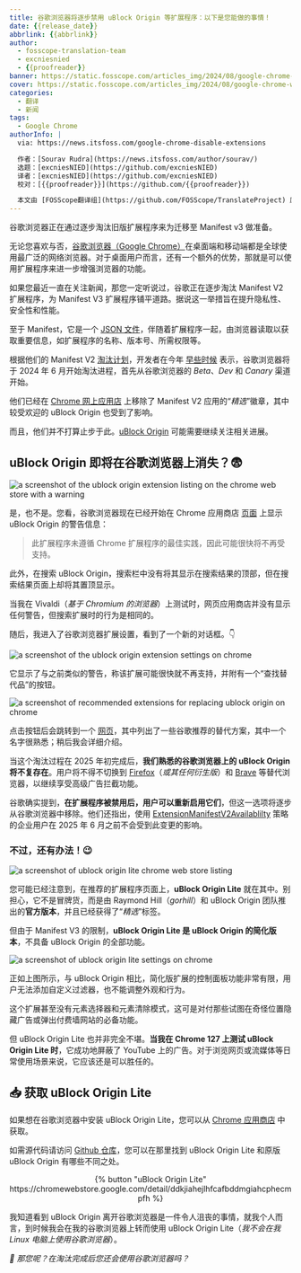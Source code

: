 ```yaml
---
title: 谷歌浏览器将逐步禁用 uBlock Origin 等扩展程序：以下是您能做的事情！
date: {{release_date}}
abbrlink: {{abbrlink}}
author:
  - fosscope-translation-team
  - excniesnied
  - {{proofreader}}
banner: https://static.fosscope.com/articles_img/2024/08/google-chrome-will-soon-disable-extensions-like-ublock-origin-here-s-what-you-can-do/google-phase-out-manifest-3.webp
cover: https://static.fosscope.com/articles_img/2024/08/google-chrome-will-soon-disable-extensions-like-ublock-origin-here-s-what-you-can-do/google-phase-out-manifest-3.webp
categories:
  - 翻译
  - 新闻
tags: 
  - Google Chrome
authorInfo: |
  via: https://news.itsfoss.com/google-chrome-disable-extensions

  作者：[Sourav Rudra](https://news.itsfoss.com/author/sourav/)
  选题：[excniesNIED](https://github.com/excniesNIED)
  译者：[excniesNIED](https://github.com/excniesNIED)
  校对：[{{proofreader}}](https://github.com/{{proofreader}})

  本文由 [FOSScope翻译组](https://github.com/FOSScope/TranslateProject) 原创编译，[开源观察](https://fosscope.com/) 荣誉推出
---
```


谷歌浏览器正在通过逐步淘汰旧版扩展程序来为迁移至 Manifest v3 做准备。

<!-- more -->

无论您喜欢与否，[谷歌浏览器（Google Chrome）](https://www.google.com/chrome/)在桌面端和移动端都是全球使用最广泛的网络浏览器。对于桌面用户而言，还有一个额外的优势，那就是可以使用扩展程序来进一步增强浏览器的功能。

如果您最近一直在关注新闻，那您一定听说过，谷歌正在逐步淘汰 Manifest V2 扩展程序，为 Manifest V3 扩展程序铺平道路。据说这一举措旨在提升隐私性、安全性和性能。

至于 Manifest，它是一个 [JSON 文件](https://developer.chrome.com/docs/extensions/reference/manifest)，伴随着扩展程序一起，由浏览器读取以获取重要信息，如扩展程序的名称、版本号、所需权限等。

根据他们的 Manifest V2 [淘汰计划](https://developer.chrome.com/docs/extensions/develop/migrate/mv2-deprecation-timeline)，开发者在今年 [早些时候](https://blog.chromium.org/2024/05/manifest-v2-phase-out-begins.html) 表示，谷歌浏览器将于 2024 年 6 月开始淘汰进程，首先从谷歌浏览器的 *Beta*、*Dev* 和 *Canary* 渠道开始。

他们已经在 [Chrome 网上应用店](https://chromewebstore.google.com/) 上移除了 Manifest V2 应用的“*精选*”徽章，其中较受欢迎的 uBlock Origin 也受到了影响。

而且，他们并不打算止步于此。[uBlock Origin](https://github.com/gorhill/uBlock) 可能需要继续关注相关进展。

## uBlock Origin 即将在谷歌浏览器上消失？😨

![a screenshot of the ublock origin extension listing on the chrome web store with a warning](https://static.fosscope.com/articles_img/2024/08/google-chrome-will-soon-disable-extensions-like-ublock-origin-here-s-what-you-can-do/Chrome_ManifestV2_Phaseout_a.webp)

是，也不是。您看，谷歌浏览器现在已经开始在 Chrome 应用商店 [页面](https://chromewebstore.google.com/detail/ublock-origin/cjpalhdlnbpafiamejdnhcphjbkeiagm) 上显示 uBlock Origin 的警告信息：

> 此扩展程序未遵循 Chrome 扩展程序的最佳实践，因此可能很快将不再受支持。

此外，在搜索 uBlock Origin，搜索栏中没有将其显示在搜索结果的顶部，但在搜索结果页面上却将其置顶显示。

当我在 Vivaldi（*基于 Chromium 的浏览器*）上测试时，网页应用商店并没有显示任何警告，但搜索扩展时的行为是相同的。

随后，我进入了谷歌浏览器扩展设置，看到了一个新的对话框。👇

![a screenshot of the ublock origin extension settings on chrome](https://static.fosscope.com/articles_img/2024/08/google-chrome-will-soon-disable-extensions-like-ublock-origin-here-s-what-you-can-do/Chrome_ManifestV2_Phaseout_b.webp)

它显示了与之前类似的警告，称该扩展可能很快就不再支持，并附有一个“查找替代品”的按钮。

![a screenshot of recommended extensions for replacing ublock origin on chrome](https://static.fosscope.com/articles_img/2024/08/google-chrome-will-soon-disable-extensions-like-ublock-origin-here-s-what-you-can-do/Chrome_ManifestV2_Phaseout_c.webp)

点击按钮后会跳转到一个 [网页](https://chromewebstore.google.com/detail/cjpalhdlnbpafiamejdnhcphjbkeiagm/related-recommendations)，其中列出了一些谷歌推荐的替代方案，其中一个名字很熟悉；稍后我会详细介绍。

当这个淘汰过程在 2025 年初完成后，**我们熟悉的谷歌浏览器上的 uBlock Origin 将不复存在**。用户将不得不切换到 [Firefox](https://www.mozilla.org/en-US/firefox/)（*或其任何衍生版*）和 [Brave](https://brave.com/) 等替代浏览器，以继续享受高级广告拦截功能。

谷歌确实提到，**在扩展程序被禁用后，用户可以重新启用它们**，但这一选项将逐步从谷歌浏览器中移除。他们还指出，使用 [ExtensionManifestV2Availablilty](https://chromeenterprise.google/policies/#ExtensionManifestV2Availability) 策略的企业用户在 2025 年 6 月之前不会受到此变更的影响。

### 不过，还有办法！😉

![a screenshot of ublock origin lite chrome web store listing](https://static.fosscope.com/articles_img/2024/08/google-chrome-will-soon-disable-extensions-like-ublock-origin-here-s-what-you-can-do/Chrome_ManifestV2_Phaseout_d.webp)

您可能已经注意到，在推荐的扩展程序页面上，**uBlock Origin Lite** 就在其中。别担心，它不是冒牌货，而是由 Raymond Hill（*gorhill*）和 uBlock Origin 团队推出的**官方版本**，并且已经获得了“*精选*”标签。

但由于 Manifest V3 的限制，**uBlock Origin Lite 是 uBlock Origin 的简化版本**，不具备 uBlock Origin 的全部功能。

![a screenshot of ublock origin lite settings on chrome](https://static.fosscope.com/articles_img/2024/08/google-chrome-will-soon-disable-extensions-like-ublock-origin-here-s-what-you-can-do/Chrome_ManifestV2_Phaseout_e.webp)

正如上图所示，与 uBlock Origin 相比，简化版扩展的控制面板功能非常有限，用户无法添加自定义过滤器，也不能调整外观和行为。

这个扩展甚至没有元素选择器和元素清除模式，这可是对付那些试图在奇怪位置隐藏广告或弹出付费墙网站的必备功能。

但 uBlock Origin Lite 也并非完全不堪。**当我在 Chrome 127 上测试 uBlock Origin Lite 时**，它成功地屏蔽了 YouTube 上的广告。对于浏览网页或流媒体等日常使用场景来说，它应该还是可以胜任的。

## 📥 获取 uBlock Origin Lite

如果想在谷歌浏览器中安装 uBlock Origin Lite，您可以从 [Chrome 应用商店](https://chromewebstore.google.com/detail/ddkjiahejlhfcafbddmgiahcphecmpfh) 中获取。

如需源代码请访问 [Github 仓库](https://github.com/uBlockOrigin/uBOL-home)，您可以在那里找到 uBlock Origin Lite 和原版 uBlock Origin 有哪些不同之处。

<center>{% button "uBlock Origin Lite" https://chromewebstore.google.com/detail/ddkjiahejlhfcafbddmgiahcphecmpfh %}</center>

我知道看到 uBlock Origin 离开谷歌浏览器是一件令人沮丧的事情，就我个人而言，到时候我会在我的谷歌浏览器上转而使用 uBlock Origin Lite（*我不会在我 Linux 电脑上使用谷歌浏览器*）。

*💬 那您呢？在淘汰完成后您还会使用谷歌浏览器吗？*

